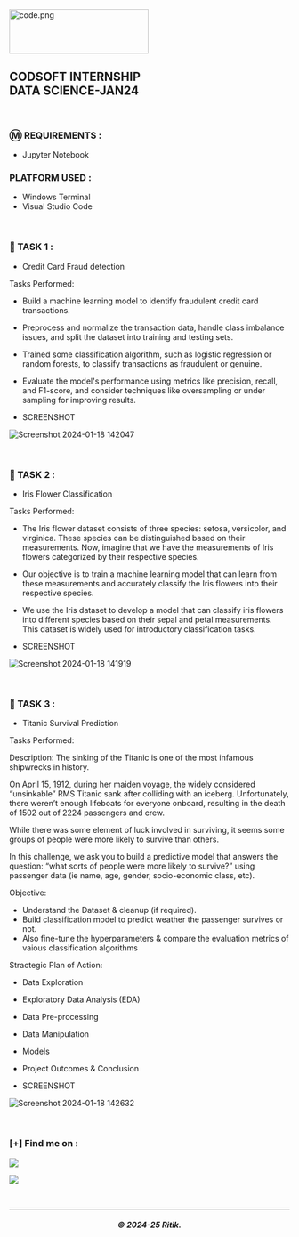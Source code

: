 <img src="https://drive.snehkr.workers.dev/0:/CodSoft/logo.png" width="250px" height="80px" alt="code.png">

<h2> CODSOFT INTERNSHIP</br>DATA SCIENCE-JAN24 </h2>

</br>

### Ⓜ️ REQUIREMENTS :

- Jupyter Notebook

### PLATFORM USED :

- Windows Terminal
- Visual Studio Code

</br>

### 📝 TASK 1 :

- Credit Card Fraud detection

Tasks Performed:

-  Build a machine learning model to identify fraudulent credit card
transactions.

- Preprocess and normalize the transaction data, handle class
imbalance issues, and split the dataset into training and testing sets.

- Trained some classification algorithm, such as logistic regression or random forests, to classify transactions as fraudulent or genuine.

- Evaluate the model's performance using metrics like precision, recall, and F1-score, and consider techniques like oversampling or under sampling for improving results.


- SCREENSHOT
 
![Screenshot 2024-01-18 142047](https://github.com/RitikKumar3/CODSOFT/assets/151728369/63c6df32-4be6-459b-bc8e-684b10905927)


</br>


### 📝 TASK 2 :

- Iris Flower Classification
 
Tasks Performed:

- The Iris flower dataset consists of three species: setosa, versicolor,
and virginica. These species can be distinguished based on their
measurements. Now, imagine that we have the measurements
of Iris flowers categorized by their respective species.

- Our objective is to train a machine learning model that can learn from
these measurements and accurately classify the Iris flowers into
their respective species.

- We use the Iris dataset to develop a model that can classify iris
flowers into different species based on their sepal and petal
measurements. This dataset is widely used for introductory
classification tasks.


- SCREENSHOT

![Screenshot 2024-01-18 141919](https://github.com/RitikKumar3/CODSOFT/assets/151728369/d59f33d8-56bc-4ad8-8376-3ce3764d5ee2)


</br>

### 📝 TASK 3 :

- Titanic Survival Prediction
 
Tasks Performed:

Description:
The sinking of the Titanic is one of the most infamous shipwrecks in history.

On April 15, 1912, during her maiden voyage, the widely considered “unsinkable” RMS Titanic sank after colliding with an iceberg. Unfortunately, there weren’t enough lifeboats for everyone onboard, resulting in the death of 1502 out of 2224 passengers and crew.

While there was some element of luck involved in surviving, it seems some groups of people were more likely to survive than others.

In this challenge, we ask you to build a predictive model that answers the question: “what sorts of people were more likely to survive?” using passenger data (ie name, age, gender, socio-economic class, etc).

Objective:
- Understand the Dataset & cleanup (if required).
- Build classification model to predict weather the passenger survives or not.
- Also fine-tune the hyperparameters & compare the evaluation metrics of vaious classification algorithms

Stractegic Plan of Action:
- Data Exploration
- Exploratory Data Analysis (EDA)
- Data Pre-processing
- Data Manipulation
- Models
- Project Outcomes & Conclusion


- SCREENSHOT

![Screenshot 2024-01-18 142632](https://github.com/RitikKumar3/CODSOFT/assets/151728369/7a341451-8407-436e-899c-8f20fccb42f7)

</br>

### [+] Find me on :

<a href="https://telegram.me/Rkch38" target="_blank"><img src="https://img.shields.io/badge/Messenger-Rkch38-blue?style=for-the-badge&logo=messenger"></a>

<a href="mailto:rkchoudharyritik2@gmail.com" target="_blank"><img src="https://img.shields.io/badge/Email-rkchoudharyritik2@gmail.com-blue?style=for-the-badge&logo=gmail"></a>

</br>

---

<h5 align="center">© 2024-25 Ritik.</h5>
